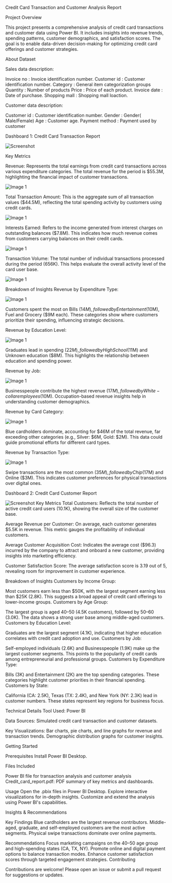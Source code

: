 Credit Card Transaction and Customer Analysis Report

Project Overview

This project presents a comprehensive analysis of credit card transactions and customer data using Power BI. It includes insights into revenue trends, spending patterns, customer demographics, and satisfaction scores. The goal is to enable data-driven decision-making for optimizing credit card offerings and customer strategies.


About Dataset

Sales data description:

Invoice no : Invoice identification number.
Customer id : Customer identification number.
Category : General item categorization groups
Quantity : Number of products
Price : Price of each product.
Invoice date : Date of purchase.
Shopping mall : Shopping mall loaction.

Customer data description:

Customer id : Customer identification number.
Gender : Gender( Male/Female)
Age : Customer age.
Payment method : Payment used by customer



Dashboard 1: Credit Card Transaction Report

![Screenshot](SS.png)


Key Metrics

Revenue:
Represents the total earnings from credit card transactions across various expenditure categories. The total revenue for the period is $55.3M, highlighting the financial impact of customer transactions.

![Image 1](CC%20SS/SS1.png)


Total Transaction Amount:
This is the aggregate sum of all transaction values ($44.5M), reflecting the total spending activity by customers using credit cards.

![Image 1](CC%20SS/SS2.png)


Interests Earned:
Refers to the income generated from interest charges on outstanding balances ($7.8M). This indicates how much revenue comes from customers carrying balances on their credit cards.

![Image 1](CC%20SS/SS3.png)


Transaction Volume:
The total number of individual transactions processed during the period (656K). This helps evaluate the overall activity level of the card user base.

![Image 1](CC%20SS/SS4.png)


Breakdown of Insights
Revenue by Expenditure Type:

![Image 1](CC%20SS/SS5.png)


Customers spent the most on Bills ($14M), followed by Entertainment ($10M), Fuel and Grocery ($9M each).
These categories show where customers prioritize their spending, influencing strategic decisions.


Revenue by Education Level:

![Image 1](CC%20SS/SS6.png)


Graduates lead in spending ($22M), followed by High School ($11M) and Unknown education ($8M).
This highlights the relationship between education and spending power.


Revenue by Job:

![Image 1](CC%20SS/SS7.png)


Businesspeople contribute the highest revenue ($17M), followed by White-collar employees ($10M).
Occupation-based revenue insights help in understanding customer demographics.


Revenue by Card Category:

![Image 1](CC%20SS/SS8.png)


Blue cardholders dominate, accounting for $46M of the total revenue, far exceeding other categories (e.g., Silver: $6M, Gold: $2M).
This data could guide promotional efforts for different card types.


Revenue by Transaction Type:

![Image 1](CC%20SS/SS9.png)


Swipe transactions are the most common ($35M), followed by Chip ($17M) and Online ($3M).
This indicates customer preferences for physical transactions over digital ones.





Dashboard 2: Credit Card Customer Report


![Screenshot](Customers_DB.png)
Key Metrics
Total Customers:
Reflects the total number of active credit card users (10.1K), showing the overall size of the customer base.

Average Revenue per Customer:
On average, each customer generates $5.5K in revenue. This metric gauges the profitability of individual customers.

Average Customer Acquisition Cost:
Indicates the average cost ($96.3) incurred by the company to attract and onboard a new customer, providing insights into marketing efficiency.

Customer Satisfaction Score:
The average satisfaction score is 3.19 out of 5, revealing room for improvement in customer experience.

Breakdown of Insights
Customers by Income Group:

Most customers earn less than $50K, with the largest segment earning less than $25K (2.8K).
This suggests a broad appeal of credit card offerings to lower-income groups.
Customers by Age Group:

The largest group is aged 40–50 (4.5K customers), followed by 50–60 (3.0K).
The data shows a strong user base among middle-aged customers.
Customers by Education Level:

Graduates are the largest segment (4.1K), indicating that higher education correlates with credit card adoption and use.
Customers by Job:

Self-employed individuals (2.6K) and Businesspeople (1.9K) make up the largest customer segments.
This points to the popularity of credit cards among entrepreneurial and professional groups.
Customers by Expenditure Type:

Bills (3K) and Entertainment (2K) are the top spending categories.
These categories highlight customer priorities in their financial spending.
Customers by State:

California (CA: 2.5K), Texas (TX: 2.4K), and New York (NY: 2.3K) lead in customer numbers.
These states represent key regions for business focus.

Technical Details
Tool Used: Power BI

Data Sources: Simulated credit card transaction and customer datasets.

Key Visualizations:
Bar charts, pie charts, and line graphs for revenue and transaction trends.
Demographic distribution graphs for customer insights.

Getting Started

Prerequisites
Install Power BI Desktop.

Files Included

Power BI file for transaction analysis and customer analysis
Credit_card_report.pdf: PDF summary of key metrics and dashboards.


Usage
Open the .pbix files in Power BI Desktop.
Explore interactive visualizations for in-depth insights.
Customize and extend the analysis using Power BI's capabilities.

Insights & Recommendations

Key Findings
Blue cardholders are the largest revenue contributors.
Middle-aged, graduate, and self-employed customers are the most active segments.
Physical swipe transactions dominate over online payments.


Recommendations
Focus marketing campaigns on the 40–50 age group and high-spending states (CA, TX, NY).
Promote online and digital payment options to balance transaction modes.
Enhance customer satisfaction scores through targeted engagement strategies.
Contributing


Contributions are welcome! Please open an issue or submit a pull request for suggestions or updates.



